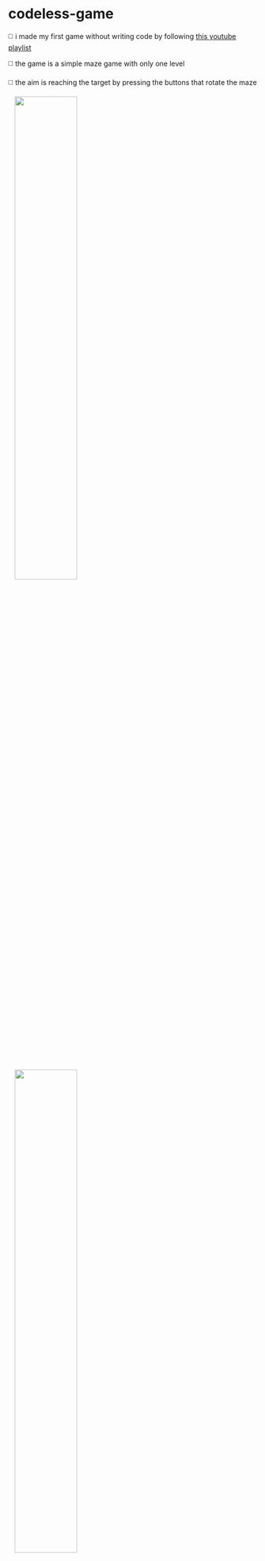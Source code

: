 # codeless-game

◻️ i made my first game without writing code by following [this youtube playlist](https://www.youtube.com/playlist?list=PLCCdMELNzOfhwf-nfnM5E-7HHloeqexYY)

◻️ the game is a simple maze game with only one level
 
◻️ the aim is reaching the target by pressing the buttons that rotate the maze

ㅤ<img src="https://github.com/kubra-y/codeless-game/assets/132761706/1345f5d5-28f0-4d7e-9800-f94dbe278414" 
     data-canonical-src="https://github.com/kubra-y/codeless-game/assets/132761706/1345f5d5-28f0-4d7e-9800-f94dbe278414" width=50% />

ㅤ<img src="https://github.com/kubra-y/codeless-game/assets/132761706/13d06c9a-0134-4166-a52d-685898207093" 
     data-canonical-src="https://github.com/kubra-y/codeless-game/assets/132761706/13d06c9a-0134-4166-a52d-685898207093" width=50% />
